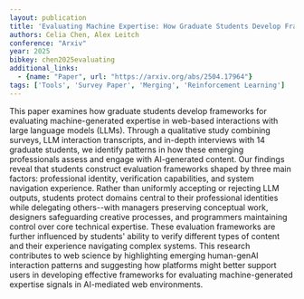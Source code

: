 ```yaml
---
layout: publication
title: 'Evaluating Machine Expertise: How Graduate Students Develop Frameworks For Assessing Genai Content'
authors: Celia Chen, Alex Leitch
conference: "Arxiv"
year: 2025
bibkey: chen2025evaluating
additional_links:
  - {name: "Paper", url: "https://arxiv.org/abs/2504.17964"}
tags: ['Tools', 'Survey Paper', 'Merging', 'Reinforcement Learning']
---
```

This paper examines how graduate students develop frameworks for evaluating
machine-generated expertise in web-based interactions with large language
models (LLMs). Through a qualitative study combining surveys, LLM interaction
transcripts, and in-depth interviews with 14 graduate students, we identify
patterns in how these emerging professionals assess and engage with
AI-generated content. Our findings reveal that students construct evaluation
frameworks shaped by three main factors: professional identity, verification
capabilities, and system navigation experience. Rather than uniformly accepting
or rejecting LLM outputs, students protect domains central to their
professional identities while delegating others--with managers preserving
conceptual work, designers safeguarding creative processes, and programmers
maintaining control over core technical expertise. These evaluation frameworks
are further influenced by students' ability to verify different types of
content and their experience navigating complex systems. This research
contributes to web science by highlighting emerging human-genAI interaction
patterns and suggesting how platforms might better support users in developing
effective frameworks for evaluating machine-generated expertise signals in
AI-mediated web environments.
